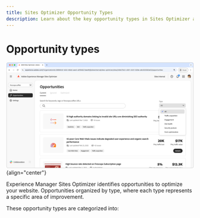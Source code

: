 ```yaml
---
title: Sites Optimizer Opportunity Types
description: Learn about the key opportunity types in Sites Optimizer and how they can help you improve your site's performance.
---
```


# Opportunity types

![Opportunities types](./assets/overview/hero.png){align="center"}

Experience Manager Sites Optimizer identifies opportunities to optimize your website. Opportunities organized by type, where each type represents a specific area of improvement. 

These opportunity types are categorized into:

<!-- CARDS 

* ./traffic-acquisition.md
* ./engagement.md
* ./site-health.md
* ./security-posture.md
* ./form-optimization.md

-->
